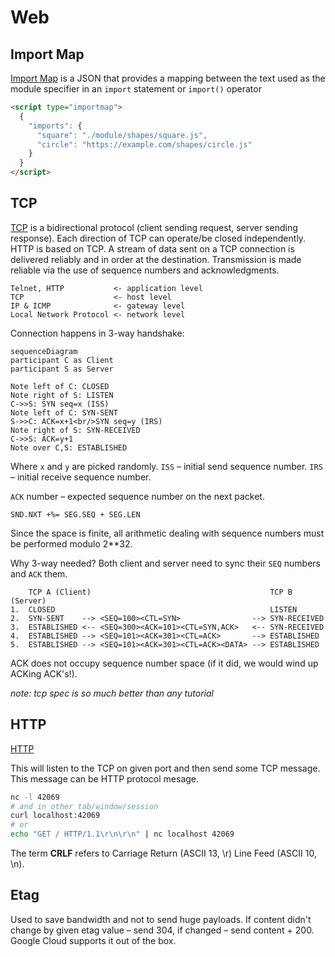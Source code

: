 # Web

## Import Map

[Import Map][importmap] is a JSON that provides a mapping between the text used as the module specifier
in an `import` statement or `import()` operator

```html
<script type="importmap">
  {
    "imports": {
      "square": "./module/shapes/square.js",
      "circle": "https://example.com/shapes/circle.js"
    }
  }
</script>
```

## TCP

[TCP][tcpspec] is a bidirectional protocol (client sending request, server sending response).
Each direction of TCP can operate/be closed independently. HTTP is based on TCP.
A stream of data sent on a TCP connection is delivered reliably and in order at the destination.
Transmission is made reliable via the use of sequence numbers and acknowledgments.

```
Telnet, HTTP           <- application level
TCP                    <- host level
IP & ICMP              <- gateway level
Local Network Protocol <- network level
```

Connection happens in 3-way handshake:

```mermaid
sequenceDiagram
participant C as Client
participant S as Server

Note left of C: CLOSED
Note right of S: LISTEN
C->>S: SYN seq=x (ISS)
Note left of C: SYN-SENT
S->>C: ACK=x+1<br/>SYN seq=y (IRS)
Note right of S: SYN-RECEIVED
C->>S: ACK=y+1
Note over C,S: ESTABLISHED
```

Where `x` and `y` are picked randomly.
`ISS` – initial send sequence number.
`IRS` – initial receive sequence number.

`ACK` number – expected sequence number on the next packet.

```
SND.NXT +%= SEG.SEQ + SEG.LEN
```

Since the space is finite, all arithmetic dealing with sequence numbers must be performed modulo 2**32.

Why 3-way needed? Both client and server need to sync their `SEQ` numbers and `ACK` them.

```
    TCP A (Client)                                        TCP B (Server)
1.  CLOSED                                                LISTEN
2.  SYN-SENT    --> <SEQ=100><CTL=SYN>                --> SYN-RECEIVED
3.  ESTABLISHED <-- <SEQ=300><ACK=101><CTL=SYN,ACK>   <-- SYN-RECEIVED
4.  ESTABLISHED --> <SEQ=101><ACK=301><CTL=ACK>       --> ESTABLISHED
5.  ESTABLISHED --> <SEQ=101><ACK=301><CTL=ACK><DATA> --> ESTABLISHED
  ```

ACK does not occupy sequence number space (if it did, we would wind up ACKing ACK's!).

_note: tcp spec is so much better than any tutorial_

## HTTP

[HTTP][httpspec]

This will listen to the TCP on given port and then send some TCP message.
This message can be HTTP protocol mesage.

```sh
nc -l 42069
# and in other tab/window/session
curl localhost:42069
# or
echo "GET / HTTP/1.1\r\n\r\n" | nc localhost 42069
```

The term **CRLF** refers to Carriage Return (ASCII 13, \r) Line Feed (ASCII 10, \n).

## Etag

Used to save bandwidth and not to send huge payloads.
If content didn't change by given etag value – send 304, if changed – send content + 200.
Google Cloud supports it out of the box.

[tcpspec]: https://www.ietf.org/rfc/rfc793.txt
[httpspec]: https://www.ietf.org/rfc/rfc9110.txt
[importmap]: https://developer.mozilla.org/en-US/docs/Web/HTML/Element/script/type/importmap
